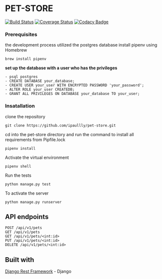 # PET-STORE
[![Build Status](https://travis-ci.org/ipaullly/pet-store.svg?branch=ch-setup-continuous-coverage)](https://travis-ci.org/ipaullly/pet-store) [![Coverage Status](https://coveralls.io/repos/github/ipaullly/pet-store/badge.svg?branch=ch-setup-continuous-coverage)](https://coveralls.io/github/ipaullly/pet-store?branch=ch-setup-continuous-coverage) [![Codacy Badge](https://api.codacy.com/project/badge/Grade/7a80a9487009409896d40951636ff8aa)](https://www.codacy.com/app/ipaullly/pet-store?utm_source=github.com&amp;utm_medium=referral&amp;utm_content=ipaullly/pet-store&amp;utm_campaign=Badge_Grade)
### Prerequisites
the development process utilized the postgres database
install pipenv using Homebrew
```
brew install pipenv
```

**set up the database with a user who has the privileges**
```
- psql postgres
- CREATE DATABASE your_database;
- CREATE USER your_user WITH ENCRYPTED PASSWORD 'your_password';
- ALTER ROLE your_user CREATEDB;
- GRANT ALL PRIVILEGES ON DATABASE your_database TO your_user;
```
### Insatallation
clone the repository
```
git clone https://github.com/ipaullly/pet-store.git
``` 
cd into the pet-store directory and run the command to install all requirements from Pipfile.lock
```
pipenv install
```
Activate the virtual environment
```
pipenv shell
```
Run the tests
```
python manage.py test
```
To activate the server
```
python manage.py runserver
```
## API endpoints
```
POST /api/v1/pets
GET /api/v1/pets
GET /api/v1/pets/<int:id>
PUT /api/v1/pets/<int:id>
DELETE /api/v1/pets/<int:id>
```
## Built with

[Django Rest Framework](https://www.django-rest-framework.org/) - Django